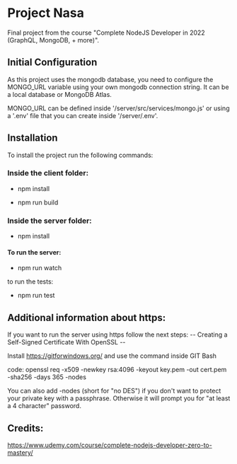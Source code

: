 # Project Nasa
Final project from the course "Complete NodeJS Developer in 2022 (GraphQL, MongoDB, + more)".

## Initial Configuration
As this project uses the mongodb database, you need to configure the MONGO_URL variable using your own mongodb connection string.
It can be a local database or MongoDB Atlas.

MONGO_URL can be defined inside '/server/src/services/mongo.js' or using a '.env' file that you can create inside '/server/.env'.

## Installation
To install the project run the following commands:

### Inside the client folder:

- npm install

- npm run build

### Inside the server folder:

- npm install

#### To run the server:

- npm run watch

to run the tests:

- npm run test

## Additional information about https:
If you want to run the server using https follow the next steps:
-- Creating a Self-Signed Certificate With OpenSSL --

Install https://gitforwindows.org/ and use the command inside GIT Bash

code: openssl req -x509 -newkey rsa:4096 -keyout key.pem -out cert.pem -sha256 -days 365 -nodes

You can also add -nodes (short for "no DES") if you don't want to protect your private key with a passphrase. Otherwise it will prompt you for "at least a 4 character" password.

## Credits:
https://www.udemy.com/course/complete-nodejs-developer-zero-to-mastery/
